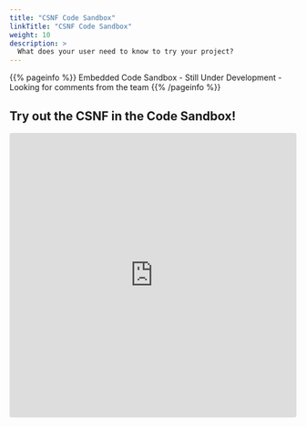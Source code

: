 ```yaml
---
title: "CSNF Code Sandbox"
linkTitle: "CSNF Code Sandbox"
weight: 10
description: >
  What does your user need to know to try your project?
---
```


{{% pageinfo %}}
Embedded Code Sandbox - Still Under Development - Looking for comments from the team
{{% /pageinfo %}}

## Try out the CSNF in the Code Sandbox!

<iframe
  src="https://codesandbox.io/embed/new?codemirror=1"
  style="width:100%; height:500px; border:0; border-radius: 4px; overflow:hidden;"
  allow="accelerometer; ambient-light-sensor; camera; encrypted-media; geolocation; gyroscope; hid; microphone; midi; payment; usb; vr; xr-spatial-tracking"
  sandbox="allow-forms allow-modals allow-popups allow-presentation allow-same-origin allow-scripts"
></iframe>
